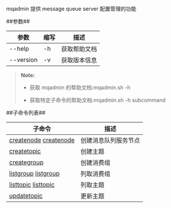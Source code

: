mqadmin 提供 message queue server 配置管理的功能

##参数##

|参数      |缩写        |描述          |
|----------|-----------|--------------|
|--help    |-h         |获取帮助文档  |
|--version |-v         |获取版本信息  |

>  **Note:**
>
>  * 获取 mqadmin 的帮助文档:mqadmin.sh -h
>
>  * 获取特定子命令的帮助文档:mqadmin.sh -h subcommand

##子命令列表##

|子命令    |描述             |
|----------|----------------|
|[createnode] [createnode]|创建消息队列服务节点  |
|[createtopic][createtopic]|创建主题  |
|[creategroup][creategroup]|创建消费组|
|[listgroup]  [listgroup]|列取消费组  |
|[listtopic]  [listtopic]|列取主题  |
|[updatetopic][updatetopic]|更新主题  |

[createnode]:Maintainance/Tools/Mqadmin/createnode.md
[createtopic]:Maintainance/Tools/Mqadmin/createtopic.md
[creategroup]:Maintainance/Tools/Mqadmin/creategroup.md
[listgroup]:Maintainance/Tools/Mqadmin/listgroup.md
[listtopic]:Maintainance/Tools/Mqadmin/listtopic.md
[updatetopic]:Maintainance/Tools/Mqadmin/updatetopic.md